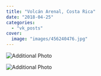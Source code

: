```yaml
---
title: "Volcán Arenal, Costa Rica"
date: "2018-04-25"
categories: 
  - "vk_posts"
cover:
  image: "images/456240476.jpg"
---
```


![Additional Photo](https://vodpop.ru/wp-content/uploads/2023/07/456240477.jpg)

![Additional Photo](https://vodpop.ru/wp-content/uploads/2023/07/456240478.jpg)
